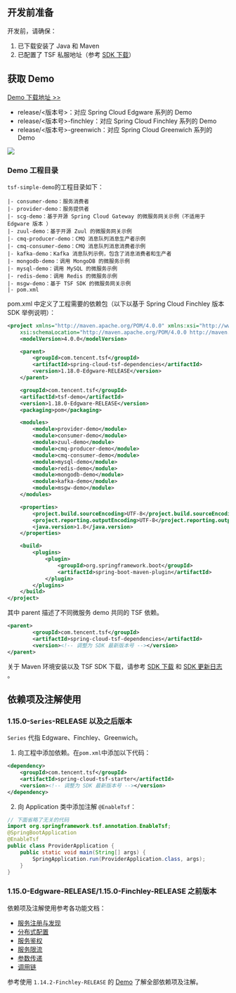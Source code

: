 ## 开发前准备
开发前，请确保：
1. 已下载安装了 Java 和 Maven
2. 已配置了 TSF 私服地址（参考 [SDK 下载](https://cloud.tencent.com/document/product/649/20231)）

## 获取 Demo

[Demo 下载地址 >>](https://github.com/tencentyun/tsf-simple-demo)
- release/<版本号>：对应 Spring Cloud Edgware 系列的 Demo
- release/<版本号>-finchley：对应 Spring Cloud Finchley 系列的 Demo
- release/<版本号>-greenwich：对应 Spring Cloud Greenwich 系列的 Demo

![](https://main.qcloudimg.com/raw/3ceb421e4fc1ead076ff0686558ef865.png)

### Demo 工程目录

`tsf-simple-demo`的工程目录如下：

```
|- consumer-demo：服务消费者
|- provider-demo：服务提供者
|- scg-demo：基于开源 Spring Cloud Gateway 的微服务网关示例（不适用于 Edgware 版本 ）
|- zuul-demo：基于开源 Zuul 的微服务网关示例
|- cmq-producer-demo：CMQ 消息队列消息生产者示例
|- cmq-consumer-demo：CMQ 消息队列消息消费者示例
|- kafka-demo：Kafka 消息队列示例，包含了消息消费者和生产者 
|- mongodb-demo：调用 MongoDB 的微服务示例
|- mysql-demo：调用 MySQL 的微服务示例
|- redis-demo：调用 Redis 的微服务示例
|- msgw-demo：基于 TSF SDK 的微服务网关示例
|- pom.xml
```

pom.xml 中定义了工程需要的依赖包（以下以基于 Spring Cloud Finchley 版本 SDK 举例说明）：

```xml
<project xmlns="http://maven.apache.org/POM/4.0.0" xmlns:xsi="http://www.w3.org/2001/XMLSchema-instance"
	xsi:schemaLocation="http://maven.apache.org/POM/4.0.0 http://maven.apache.org/xsd/maven-4.0.0.xsd">
	<modelVersion>4.0.0</modelVersion>

    <parent>
        <groupId>com.tencent.tsf</groupId>
        <artifactId>spring-cloud-tsf-dependencies</artifactId>
        <version>1.18.0-Edgware-RELEASE</version>
    </parent>

	<groupId>com.tencent.tsf</groupId>
	<artifactId>tsf-demo</artifactId>
	<version>1.18.0-Edgware-RELEASE</version>
	<packaging>pom</packaging>

	<modules>
		<module>provider-demo</module>
		<module>consumer-demo</module>
		<module>zuul-demo</module>
		<module>cmq-producer-demo</module>
		<module>cmq-consumer-demo</module>
		<module>mysql-demo</module>
		<module>redis-demo</module>
		<module>mongodb-demo</module>
		<module>kafka-demo</module>
		<module>msgw-demo</module>
	</modules>

	<properties>
		<project.build.sourceEncoding>UTF-8</project.build.sourceEncoding>
		<project.reporting.outputEncoding>UTF-8</project.reporting.outputEncoding>
		<java.version>1.8</java.version>
	</properties>

	<build>
		<plugins>
			<plugin>
				<groupId>org.springframework.boot</groupId>
				<artifactId>spring-boot-maven-plugin</artifactId>
			</plugin>
		</plugins>
	</build>
</project>
```

其中 parent 描述了不同微服务 demo 共同的 TSF 依赖。

```xml
<parent>
        <groupId>com.tencent.tsf</groupId>
        <artifactId>spring-cloud-tsf-dependencies</artifactId>
        <version><!-- 调整为 SDK 最新版本号 --></version>
</parent>
```

关于 Maven 环境安装以及 TSF SDK 下载，请参考 [SDK 下载](https://cloud.tencent.com/document/product/649/20231) 和 [SDK 更新日志](https://cloud.tencent.com/document/product/649/38983) 。


## 依赖项及注解使用

### 1.15.0-`Series`-RELEASE 以及之后版本

`Series` 代指 Edgware、Finchley、Greenwich。

1. 向工程中添加依赖。在`pom.xml`中添加以下代码：

```xml
<dependency>
    <groupId>com.tencent.tsf</groupId>
    <artifactId>spring-cloud-tsf-starter</artifactId>
    <version><!-- 调整为 SDK 最新版本号 --></version>
</dependency>
```

2. 向 Application 类中添加注解 `@EnableTsf`：

```java
// 下面省略了无关的代码
import org.springframework.tsf.annotation.EnableTsf;
@SpringBootApplication
@EnableTsf
public class ProviderApplication {
    public static void main(String[] args) {
        SpringApplication.run(ProviderApplication.class, args);
    }
}
```

### 1.15.0-Edgware-RELEASE/1.15.0-Finchley-RELEASE 之前版本

依赖项及注解使用参考各功能文档：

- [服务注册与发现]( https://cloud.tencent.com/document/product/649/16617)
- [分布式配置](https://cloud.tencent.com/document/product/649/16620)
- [服务鉴权](https://cloud.tencent.com/document/product/649/16621)
- [服务限流](https://cloud.tencent.com/document/product/649/19019)
- [参数传递](https://cloud.tencent.com/document/product/649/18511)
- [调用链](https://cloud.tencent.com/document/product/649/16622)

参考使用 `1.14.2-Finchley-RELEASE` 的 [Demo](https://tsf-doc-attachment-1300555551.cos.ap-guangzhou.myqcloud.com/demo/tsf-demo-simple-_1.14.2-finchley.zip) 了解全部依赖项及注解。
